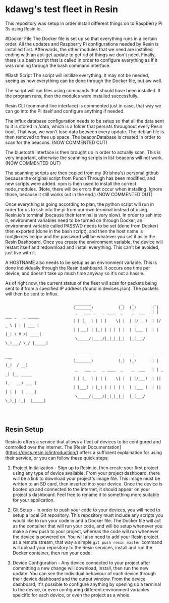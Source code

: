 # kdawg's test fleet in Resin
This repository was setup in order install different things on to Raspberry Pi 3s using Resin.io.

#Docker File
The Docker file is set up so that everything runs in a certain order. All the updates and Raspberry Pi configurations needed by Resin is installed first. Afterwards, the other modules that we need are installed ending with an apt-get update to get rid of things we don't need. Finally, there is a bash script that is called in order to configure everything as if it was running through the bash command interface.

#Bash Script
The script will initilize everything. It may not be needed, seeing as how everything can be done through the Docker file, but aw well.

The script will run files using commands that should have been installed. If the program runs, then the modules were installed successfully.

Resin CLI (command line interface) is commented just in case, that way we can go into the Pi itself and configure anything if needed.

The influx database configuration needs to be setup so that all the data sent to it is stored in /data, which is a folder that persists throughout every Resin boot. That way, we won't lose data between every update. The debian file is then removed to free up space. The beaconDatabase is created in order to scan for the beacons. (NOW COMMENTED OUT)

The bluetooth interface is then brought up in order to actually scan. This is very important, otherwise the scanning scripts in list-beacons will not work. (NOW COMMENTED OUT)

The scanning scripts are then copied from my (Krishna's) personal github because the original script from Punch Through has been modified, and new scripts were added. npm is then used to install the correct node_modules. (Note, there will be errors that occur when installing. Ignore those, because it still works out in the end.) (NOW COMMENTED OUT)

Once everything is going according to plan, the python script will run in order for us to ssh into the pi from our own terminal instead of using Resin.io's terminal (because their terminal is very slow). In order to ssh into it, environment variables need to be turned on through Docker, an environment variable called PASSWD needs to be set (done from Docker) then exported (done in the bash script), and then the host name is root@\<device ip\> and the password will be whatever you set it as in the Resin Dashboard. Once you create the environment variable, the device will restart itself and redownload and install everything. This can't be avoided, just live with it.

A HOSTNAME also needs to be setup as an environment variable. This is done individually through the Resin dashboard. It occurs one time per device, and doesn't take up much time anyway so it's not a hassle.

As of right now, the current status of the fleet will scan for packets being sent to it from a specified IP address (found in devices.json). The packets will then be sent to Influx.

```
                               _______             _    _         _
                              (_______)           (_)  (_)       | |
                               _   ___ _   _ ____  _    _  ___   | | ___ _   _ _____
                              | | (_  | | | |    \| |  | |/___)  | |/ _ \ | | | ___ |
                              | |___) | |_| | | | | |  | |___ |  | | |_| \ V /| ____|
                               \_____/|____/|_|_|_|_|  |_(___/    \_)___/ \_/ |_____|
                                
                               _______             _    _         _  _    ___
                              (_______)           (_)  (_)       | |(_)  / __)
                               _   ___ _   _ ____  _    _  ___   | | _ _| |__ _____
                              | | (_  | | | |    \| |  | |/___)  | || (_   __) ___ |
                              | |___) | |_| | | | | |  | |___ |  | || | | |  | ____|
                               \_____/|____/|_|_|_|_|  |_(___/    \_)_| |_|  |_____|
                                 
                                       
                                                       
```
 
## Resin Setup
Resin.io offers a service that allows a fleet of devices to be configured and controlled over the internet. The [Resin Documentation] (https://docs.resin.io/introduction/) offers a sufficient explaination for using their service, or you can follow these quick steps:

1. Project Initialization - 
Sign up to Resin.io, then create your first project using any type of device available. From your project dashboard, there will be a link to download your project's image file. This image must be written to an SD card, then inserted into your device. Once the device is booted up and connected to the internet, it should appear on your project's dashboard. Feel free to rename it to something more suitable for your application.

2. Git Setup - 
In order to push your code to your devices, you will need to setup a local Git repository. This repository must include any scripts you would like to run your code in and a Docker file. The Docker file will act as the container that will run your code, and will be setup whenever you make a new push to your project, whereas the code will run whenever the device is powered on. You will also need to add your Resin project as a remote stream, that way a simple `git push resin master` command will upload your repository to the Resin services, install and run the Docker container, then run your code.

3. Device Configuration - 
Any device connected to your project after committing a new change will download, install, then run the new update. You can see the individual behaviour of each device through their device dashboard and the output window. From the device dashboard, it's possible to configure anything by opening up a terminal to the device, or even configuring different environment variables speicific for each device, or even the project as a whole. 